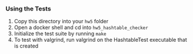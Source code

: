 
### Using the Tests
1. Copy this directory into your `hw5` folder
2. Open a docker shell and cd into `hw5_hashtable_checker`
3. Initialize the test suite by running `make`
4. To test with valgrind, run valgrind on the HashtableTest executable that is created

